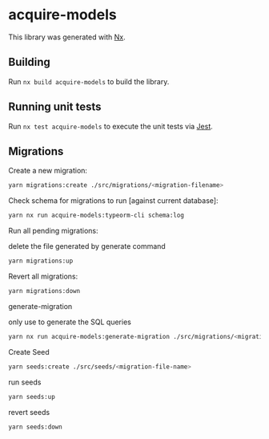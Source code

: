 # acquire-models

This library was generated with [Nx](https://nx.dev).

## Building

Run `nx build acquire-models` to build the library.

## Running unit tests

Run `nx test acquire-models` to execute the unit tests via [Jest](https://jestjs.io).

## Migrations

Create a new migration:

```bash
yarn migrations:create ./src/migrations/<migration-filename>
```

Check schema for migrations to run [against current database]:

```bash
yarn nx run acquire-models:typeorm-cli schema:log
```

Run all pending migrations:

delete the file generated by generate command

```bash
yarn migrations:up
```

Revert all migrations:

```bash
yarn migrations:down
```

generate-migration

only use to generate the SQL queries

```bash
yarn nx run acquire-models:generate-migration ./src/migrations/<migration-file-name>
```

Create Seed

```bash
yarn seeds:create ./src/seeds/<migration-file-name>
```

run seeds

```bash
yarn seeds:up
```

revert seeds

```bash
yarn seeds:down
```

